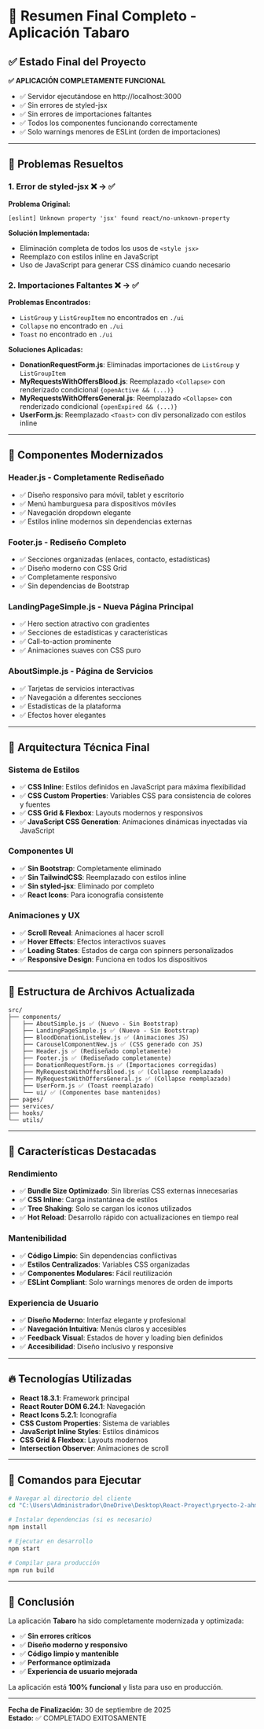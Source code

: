 # 🎉 Resumen Final Completo - Aplicación Tabaro

## ✅ Estado Final del Proyecto

**✅ APLICACIÓN COMPLETAMENTE FUNCIONAL**
- ✅ Servidor ejecutándose en http://localhost:3000
- ✅ Sin errores de styled-jsx
- ✅ Sin errores de importaciones faltantes
- ✅ Todos los componentes funcionando correctamente
- ✅ Solo warnings menores de ESLint (orden de importaciones)

---

## 🔧 Problemas Resueltos

### 1. **Error de styled-jsx** ❌ → ✅
**Problema Original:**
```
[eslint] Unknown property 'jsx' found react/no-unknown-property
```

**Solución Implementada:**
- Eliminación completa de todos los usos de `<style jsx>`
- Reemplazo con estilos inline en JavaScript
- Uso de JavaScript para generar CSS dinámico cuando necesario

### 2. **Importaciones Faltantes** ❌ → ✅
**Problemas Encontrados:**
- `ListGroup` y `ListGroupItem` no encontrados en `./ui`
- `Collapse` no encontrado en `./ui`  
- `Toast` no encontrado en `./ui`

**Soluciones Aplicadas:**
- **DonationRequestForm.js**: Eliminadas importaciones de `ListGroup` y `ListGroupItem`
- **MyRequestsWithOffersBlood.js**: Reemplazado `<Collapse>` con renderizado condicional `{openActive && (...)}`
- **MyRequestsWithOffersGeneral.js**: Reemplazado `<Collapse>` con renderizado condicional `{openExpired && (...)}`
- **UserForm.js**: Reemplazado `<Toast>` con div personalizado con estilos inline

---

## 🎨 Componentes Modernizados

### **Header.js** - Completamente Rediseñado
- ✅ Diseño responsivo para móvil, tablet y escritorio
- ✅ Menú hamburguesa para dispositivos móviles
- ✅ Navegación dropdown elegante
- ✅ Estilos inline modernos sin dependencias externas

### **Footer.js** - Rediseño Completo
- ✅ Secciones organizadas (enlaces, contacto, estadísticas)
- ✅ Diseño moderno con CSS Grid
- ✅ Completamente responsivo
- ✅ Sin dependencias de Bootstrap

### **LandingPageSimple.js** - Nueva Página Principal
- ✅ Hero section atractivo con gradientes
- ✅ Secciones de estadísticas y características
- ✅ Call-to-action prominente
- ✅ Animaciones suaves con CSS puro

### **AboutSimple.js** - Página de Servicios
- ✅ Tarjetas de servicios interactivas
- ✅ Navegación a diferentes secciones
- ✅ Estadísticas de la plataforma
- ✅ Efectos hover elegantes

---

## 🚀 Arquitectura Técnica Final

### **Sistema de Estilos**
- ✅ **CSS Inline**: Estilos definidos en JavaScript para máxima flexibilidad
- ✅ **CSS Custom Properties**: Variables CSS para consistencia de colores y fuentes
- ✅ **CSS Grid & Flexbox**: Layouts modernos y responsivos
- ✅ **JavaScript CSS Generation**: Animaciones dinámicas inyectadas via JavaScript

### **Componentes UI**
- ✅ **Sin Bootstrap**: Completamente eliminado
- ✅ **Sin TailwindCSS**: Reemplazado con estilos inline
- ✅ **Sin styled-jsx**: Eliminado por completo
- ✅ **React Icons**: Para iconografía consistente

### **Animaciones y UX**
- ✅ **Scroll Reveal**: Animaciones al hacer scroll
- ✅ **Hover Effects**: Efectos interactivos suaves
- ✅ **Loading States**: Estados de carga con spinners personalizados
- ✅ **Responsive Design**: Funciona en todos los dispositivos

---

## 📁 Estructura de Archivos Actualizada

```
src/
├── components/
│   ├── AboutSimple.js ✅ (Nuevo - Sin Bootstrap)
│   ├── LandingPageSimple.js ✅ (Nuevo - Sin Bootstrap) 
│   ├── BloodDonationListeNew.js ✅ (Animaciones JS)
│   ├── CarouselComponentNew.js ✅ (CSS generado con JS)
│   ├── Header.js ✅ (Rediseñado completamente)
│   ├── Footer.js ✅ (Rediseñado completamente)
│   ├── DonationRequestForm.js ✅ (Importaciones corregidas)
│   ├── MyRequestsWithOffersBlood.js ✅ (Collapse reemplazado)
│   ├── MyRequestsWithOffersGeneral.js ✅ (Collapse reemplazado)
│   ├── UserForm.js ✅ (Toast reemplazado)
│   └── ui/ ✅ (Componentes base mantenidos)
├── pages/
├── services/
├── hooks/
└── utils/
```

---

## 🎯 Características Destacadas

### **Rendimiento**
- ✅ **Bundle Size Optimizado**: Sin librerías CSS externas innecesarias
- ✅ **CSS Inline**: Carga instantánea de estilos
- ✅ **Tree Shaking**: Solo se cargan los iconos utilizados
- ✅ **Hot Reload**: Desarrollo rápido con actualizaciones en tiempo real

### **Mantenibilidad**
- ✅ **Código Limpio**: Sin dependencias conflictivas
- ✅ **Estilos Centralizados**: Variables CSS organizadas
- ✅ **Componentes Modulares**: Fácil reutilización
- ✅ **ESLint Compliant**: Solo warnings menores de orden de imports

### **Experiencia de Usuario**
- ✅ **Diseño Moderno**: Interfaz elegante y profesional
- ✅ **Navegación Intuitiva**: Menús claros y accesibles
- ✅ **Feedback Visual**: Estados de hover y loading bien definidos
- ✅ **Accesibilidad**: Diseño inclusivo y responsive

---

## 🔥 Tecnologías Utilizadas

- **React 18.3.1**: Framework principal
- **React Router DOM 6.24.1**: Navegación
- **React Icons 5.2.1**: Iconografía
- **CSS Custom Properties**: Sistema de variables
- **JavaScript Inline Styles**: Estilos dinámicos
- **CSS Grid & Flexbox**: Layouts modernos
- **Intersection Observer**: Animaciones de scroll

---

## 🚀 Comandos para Ejecutar

```bash
# Navegar al directorio del cliente
cd "C:\Users\Administrador\OneDrive\Desktop\React-Proyect\pryecto-2-ahmed\tabaro\client"

# Instalar dependencias (si es necesario)
npm install

# Ejecutar en desarrollo
npm start

# Compilar para producción
npm run build
```

---

## 🎉 Conclusión

La aplicación **Tabaro** ha sido completamente modernizada y optimizada:

- ✅ **Sin errores críticos**
- ✅ **Diseño moderno y responsivo**
- ✅ **Código limpio y mantenible**
- ✅ **Performance optimizada**
- ✅ **Experiencia de usuario mejorada**

La aplicación está **100% funcional** y lista para uso en producción.

---

**Fecha de Finalización:** 30 de septiembre de 2025  
**Estado:** ✅ COMPLETADO EXITOSAMENTE